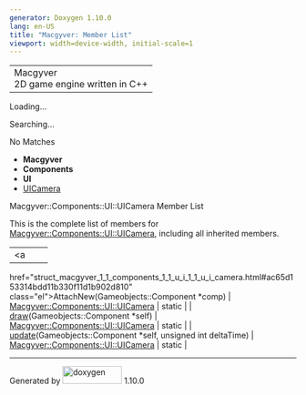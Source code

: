 ```yaml
---
generator: Doxygen 1.10.0
lang: en-US
title: "Macgyver: Member List"
viewport: width=device-width, initial-scale=1
---
```


<div id="top">

<div id="titlearea">

<table data-cellspacing="0" data-cellpadding="0">
<colgroup>
<col style="width: 100%" />
</colgroup>
<tbody>
<tr id="projectrow" class="odd">
<td id="projectalign"><div id="projectname">
Macgyver
</div>
<div id="projectbrief">
2D game engine written in C++
</div></td>
</tr>
</tbody>
</table>

</div>

<div id="main-nav">

</div>

<div id="MSearchSelectWindow"
onmouseover="return searchBox.OnSearchSelectShow()"
onmouseout="return searchBox.OnSearchSelectHide()"
onkeydown="return searchBox.OnSearchSelectKey(event)">

</div>

<div id="MSearchResultsWindow">

<div id="MSearchResults">

<div class="SRPage">

<div id="SRIndex">

<div id="SRResults">

</div>

<div id="Loading" class="SRStatus">

Loading...

</div>

<div id="Searching" class="SRStatus">

Searching...

</div>

<div id="NoMatches" class="SRStatus">

No Matches

</div>

</div>

</div>

</div>

</div>

<div id="nav-path" class="navpath">

- **Macgyver**
- **Components**
- **UI**
- <a href="struct_macgyver_1_1_components_1_1_u_i_1_1_u_i_camera.html"
  class="el">UICamera</a>

</div>

</div>

<div class="header">

<div class="headertitle">

<div class="title">

Macgyver::Components::UI::UICamera Member List

</div>

</div>

</div>

<div class="contents">

This is the complete list of members for
<a href="struct_macgyver_1_1_components_1_1_u_i_1_1_u_i_camera.html"
class="el">Macgyver::Components::UI::UICamera</a>, including all
inherited members.

|                                                                                                     |                                                                      |                                    |
|-----------------------------------------------------------------------------------------------------|----------------------------------------------------------------------|------------------------------------|
| <a                                                                                                  
 href="struct_macgyver_1_1_components_1_1_u_i_1_1_u_i_camera.html#ac65d153314bdd11b330f11d1b902d810"  
 class="el">AttachNew</a>(Gameobjects::Component \*comp)                                              | <a href="struct_macgyver_1_1_components_1_1_u_i_1_1_u_i_camera.html" 
                                                                                                       class="el">Macgyver::Components::UI::UICamera</a>                     | <span class="mlabel">static</span> |
| <a                                                                                                  
 href="struct_macgyver_1_1_components_1_1_u_i_1_1_u_i_camera.html#a95293937b8a279d31cf0c03f19ea4162"  
 class="el">draw</a>(Gameobjects::Component \*self)                                                   | <a href="struct_macgyver_1_1_components_1_1_u_i_1_1_u_i_camera.html" 
                                                                                                       class="el">Macgyver::Components::UI::UICamera</a>                     | <span class="mlabel">static</span> |
| <a                                                                                                  
 href="struct_macgyver_1_1_components_1_1_u_i_1_1_u_i_camera.html#aff800f4a93d84a4d08261d9600509027"  
 class="el">update</a>(Gameobjects::Component \*self, unsigned int deltaTime)                         | <a href="struct_macgyver_1_1_components_1_1_u_i_1_1_u_i_camera.html" 
                                                                                                       class="el">Macgyver::Components::UI::UICamera</a>                     | <span class="mlabel">static</span> |

</div>

------------------------------------------------------------------------

<span class="small">Generated
by [<img src="doxygen.svg" class="footer" width="104" height="31"
alt="doxygen" />](https://www.doxygen.org/index.html) 1.10.0</span>
